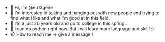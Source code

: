 - 👋 Hi, I’m @eu13gene
- 👀 I’m interested in talking and hanging out with new people and trying to find what i like and what i'm good at in this field.
- 🌱 I’m a just 20 years old and go to college in this spring.. 
- 💞️ I can do python right now. But I will learn more language and skill! :)
- 📫 How to reach me => give a message !

<!---
eu13gene/eu13gene is a ✨ special ✨ repository because its `README.md` (this file) appears on your GitHub profile.
You can click the Preview link to take a look at your changes.
--->
